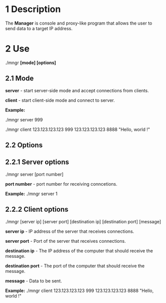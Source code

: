 
# 1 Description

The **Manager** is console and proxy-like program that allows the user to send data to a target IP address.

# 2 Use

./mngr **[mode] [options]**

## 2.1 Mode

**server** - start server-side mode and accept connections from clients.

**client** - start client-side mode and connect to server.

**Example:** 

./mngr server 999 

./mngr client 123.123.123.123 999 123.123.123.123 8888 "Hello, world !"

## 2.2 Options

## 2.2.1 Server options

./mngr server [port number]

**port number** - port number for receiving conncetions.

**Example:** ./mngr server 1

## 2.2.2 Client options

./mngr [server ip] [server port] [destination ip] [destination port] [message]

**server ip** - IP address of the server that receives connections.

**server port** - Port of the server that receives connections.

**destination ip** - The IP address of the computer that should receive the message.

**destination port** - The port of the computer that should receive the message.

**message** - Data to be sent.

**Example:** ./mngr client 123.123.123.123 999 123.123.123.123 8888 "Hello, world !"
